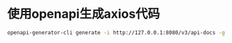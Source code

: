 # 使用openapi生成axios代码

```bash
openapi-generator-cli generate -i http://127.0.0.1:8080/v3/api-docs -g typescript-axios -o ./src/openapi/
```
